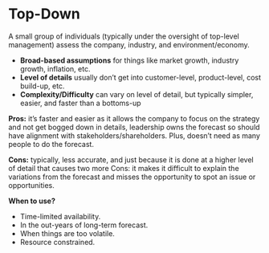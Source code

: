 # Top-Down

A small group of individuals (typically under the oversight of top-level management) assess the company, industry, and environment/economy.

* **Broad-based assumptions** for things like market growth, industry growth, inflation, etc.
* **Level of details** usually don’t get into customer-level, product-level, cost build-up, etc.
* **Complexity/Difficulty** can vary on level of detail, but typically simpler, easier, and faster than a bottoms-up

**Pros:** it’s faster and easier as it allows the company to focus on the strategy and not get bogged down in details, leadership owns the forecast so should have alignment with stakeholders/shareholders. Plus, doesn’t need as many people to do the forecast.

**Cons:** typically, less accurate, and just because it is done at a higher level of detail that causes two more Cons: it makes it difficult to explain the variations from the forecast and misses the opportunity to spot an issue or opportunities.

**When to use?**

* Time-limited availability.
* In the out-years of long-term forecast.
* When things are too volatile.
* Resource constrained.
